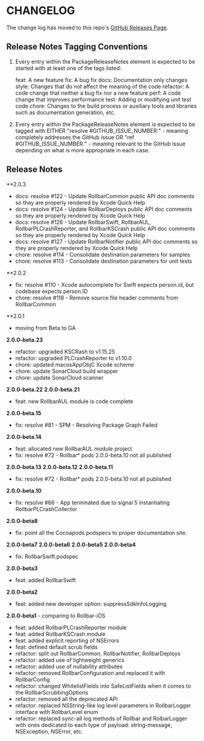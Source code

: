 # CHANGELOG

The change log has moved to this repo's [GitHub Releases Page](https://github.com/rollbar/rollbar-apple/releases).

## Release Notes Tagging Conventions

1.  Every entry within the PackageReleaseNotes element is expected to be started with
    at least one of the tags listed:

    feat:     A new feature
    fix:      A bug fix
    docs:     Documentation only changes
    style:    Changes that do not affect the meaning of the code
    refactor: A code change that neither a bug fix nor a new feature
    perf:     A code change that improves performance
    test:     Adding or modifying unit test code
    chore:    Changes to the build process or auxiliary tools and libraries such as documentation generation, etc.

2.  Every entry within the PackageReleaseNotes element is expected to be tagged with 
    EITHER 
    "resolve #GITHUB_ISSUE_NUMBER:" - meaning completely addresses the GitHub issue
    OR 
    "ref #GITHUB_ISSUE_NUMBER:" - meaning relevant to the GitHub issue
    depending on what is more appropriate in each case.

## Release Notes

**2.0.3
- docs: resolve #122 - Update RollbarCommon public API doc comments so they are properly rendered by Xcode Quick Help
- docs: resolve #124 - Update RollbarDeploys public API doc comments so they are properly rendered by Xcode Quick Help
- docs: resolve #126 - Update RollbarSwift, RollbarAUL, RollbarPLCrashReporter, and RollbarKSCrash public API doc comments so they are properly rendered by Xcode Quick Help
- docs: resolve #127 - Update RollbarNotifier public API doc comments so they are properly rendered by Xcode Quick Help
- chore: resolve #114 - Consolidate destination parameters for samples
- chore: resolve #113 - Consolidate destination parameters for unit tests

**2.0.2
- fix: resolve #110 - Xcode autocomplete for Swift expects person.id, but codebase expects person.ID
- chore: resolve #118 - Remove source file header comments from RollbarCommon

**2.0.1
- moving from Beta to GA

**2.0.0-beta.23**
- refactor: upgraded KSCRash to v1.15.25
- refactor: upgraded PLCrashReporter to v1.10.0
- chore: updated macosAppObjC Xcode scheme
- chore: update SonarCloud build wrapper
- chore: update SonarCloud scanner

**2.0.0-beta.22**
**2.0.0-beta.21**
- feat: new RollbarAUL module is code complete

**2.0.0-beta.15**
- fix: resolve #81 - SPM - Resolving Package Graph Failed

**2.0.0-beta.14**
- feat: allocated new RollbarAUL module project
- fix: resolve #72 - Rollbar* pods 2.0.0-beta.10 not all published

**2.0.0-beta.13**
**2.0.0-beta.12**
**2.0.0-beta.11**
- fix: resolve #72 - Rollbar* pods 2.0.0-beta.10 not all published

**2.0.0-beta.10**
- fix: resolve #66 - App terminated due to signal 5 instantiating RollbarPLCrashCollector

**2.0.0-beta8**
- fix: point all the Cocoapods podspecs to proper documentation site.

**2.0.0-beta7**
**2.0.0-beta6**
**2.0.0-beta5**
**2.0.0-beta4**
- fix: RollbarSwift.podspec

**2.0.0-beta3**
- feat: added RollbarSwift

**2.0.0-beta2**
- feat: added new developer option: suppressSdkInfoLogging

**2.0.0-beta1** - comparing to Rollbar-iOS
- feat: added RollbarPLCrashReporter module
- feat: added RollbarKSCrash module
- feat: added explicit reporting of NSErrors 
- feat: defined default scrub fields
- refactor: split out RollbarCommon, RollbarNotifier, RollbarDeploys
- refactor: added use of lightweight generics
- refactor: added use of nullability attributes
- refactor: removed RollbarConfiguration and replaced it with RollbarConfig
- refactor: changed WhitelistFields into SafeListFields when it comes to the RollbarScrubbingOptions
- refactor: removed all the deprecated API 
- refactor: replaced NSString-like log level parameters in RollbarLogger interface with RollbarLevel enum
- refactor: replaced sync-all log methods of Rollbar and RolbarLogger with ones dedicated to each type of payload: string-message, NSException, NSError, etc.
